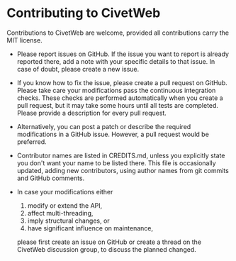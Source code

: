 Contributing to CivetWeb
====

Contributions to CivetWeb are welcome, provided all contributions carry the MIT license.

- Please report issues on GitHub. If the issue you want to report is already reported there, add a note
with your specific details to that issue. In case of doubt, please create a new issue.
- If you know how to fix the issue, please create a pull request on GitHub. Please take care your modifications pass the continuous integration checks. These checks are performed automatically when you create a pull request, but it may take some hours until all tests are completed. Please provide a description for every pull request.
- Alternatively, you can post a patch or describe the required modifications in a GitHub issue.
However, a pull request would be preferred.
- Contributor names are listed in CREDITS.md, unless you explicitly state you don't want your name to be listed there. This file is occasionally updated, adding new contributors, using author names from git commits and GitHub comments.


- In case your modifications either
  1. modify or extend the API,
  2. affect multi-threading,
  3. imply structural changes,
  or
  4. have significant influence on maintenance,
  
  please first create an issue on GitHub or create a thread on the CivetWeb discussion group, to discuss the planned changed.
